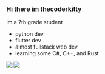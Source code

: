 ### Hi there im thecoderkitty

im a 7th grade student

- python dev
- flutter dev
- almost fullstack web dev
- learning some C#, C++, and Rust


<img align="left" src="https://github-readme-stats.vercel.app/api?username=thecoderkitty&count_private=true&include_all_commits=true&show_icons=true&hide_border=true&bg_color=0d1117&text_color=c9d1d9&title_color=50a6ff&icon_color=3572a5"/>

<img align="left" src="https://github-readme-stats.vercel.app/api/top-langs/?username=thecoderkitty&layout=compact&card_width=250&hide_border=true&bg_color=0d1117&text_color=c9d1d9&title_color=50a6ff&icon_color=3572a5"/>
